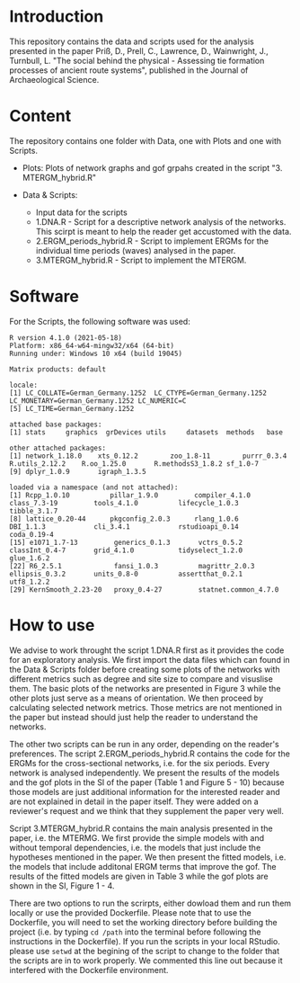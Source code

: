 # Introduction 
This repository contains the data and scripts used for the analysis presented in the paper Priß, D., Prell, C., Lawrence, D., Wainwright, J., Turnbull, L. "The social behind the physical - Assessing tie formation processes of ancient route systems", published in the Journal of Archaeological Science. 

# Content
The repository contains one folder with Data, one with Plots and one with Scripts. 
  
  * Plots: Plots of network graphs and gof grpahs created in the script "3. MTERGM_hybrid.R"
  
  * Data & Scripts:
    + Input data for the scripts
    + 1.DNA.R - Script for a descriptive network analysis of the networks. This scirpt is meant to help the reader get accustomed with the data.
    + 2.ERGM_periods_hybrid.R - Script to implement ERGMs for the individual time periods (waves) analysed in the paper.
    + 3.MTERGM_hybrid.R - Script to implement the MTERGM. 

# Software
For the Scripts, the following software was used:
    
    R version 4.1.0 (2021-05-18)
    Platform: x86_64-w64-mingw32/x64 (64-bit)
    Running under: Windows 10 x64 (build 19045)

    Matrix products: default
 
    locale:
    [1] LC_COLLATE=German_Germany.1252  LC_CTYPE=German_Germany.1252    LC_MONETARY=German_Germany.1252 LC_NUMERIC=C                   
    [5] LC_TIME=German_Germany.1252    

    attached base packages:
    [1] stats     graphics  grDevices utils     datasets  methods   base     

    other attached packages:
    [1] network_1.18.0    xts_0.12.2        zoo_1.8-11        purrr_0.3.4       R.utils_2.12.2    R.oo_1.25.0       R.methodsS3_1.8.2 sf_1.0-7         
    [9] dplyr_1.0.9       igraph_1.3.5     

    loaded via a namespace (and not attached):
    [1] Rcpp_1.0.10          pillar_1.9.0         compiler_4.1.0       class_7.3-19         tools_4.1.0          lifecycle_1.0.3      tibble_3.1.7        
    [8] lattice_0.20-44      pkgconfig_2.0.3      rlang_1.0.6          DBI_1.1.3            cli_3.4.1            rstudioapi_0.14      coda_0.19-4         
    [15] e1071_1.7-13         generics_0.1.3       vctrs_0.5.2          classInt_0.4-7       grid_4.1.0           tidyselect_1.2.0     glue_1.6.2          
    [22] R6_2.5.1             fansi_1.0.3          magrittr_2.0.3       ellipsis_0.3.2       units_0.8-0          assertthat_0.2.1     utf8_1.2.2          
    [29] KernSmooth_2.23-20   proxy_0.4-27         statnet.common_4.7.0

# How to use 

We advise to work throught the script 1.DNA.R first as it provides the code for an exploratory analysis. We first import the data files which can found in the Data & Scripts folder before creating some plots of the networks with different metrics such as degree and site size to compare and visuslise them. The basic plots of the networks are presented in Figure 3 while the other plots just serve as a means of orientation. We then proceed by calculating selected network metrics. Those metrics are not mentioned in the paper but instead should just help the reader to understand the networks.  

The other two scripts can be run in any order, depending on the reader's preferences. The script 2.ERGM_periods_hybrid.R contains the code for the ERGMs for the cross-sectional networks, i.e. for the six periods. Every network is analysed independently. We present the results of the models and the gof plots in the SI of the paper (Table 1 and Figure 5 - 10) because those models are just additional information for the interested reader and are not explained in detail in the paper itself. They were added on a reviewer's request and we think that they supplement the paper very well.

Script 3.MTERGM_hybrid.R contains the main analysis presented in the paper, i.e. the MTERMG. We first provide the simple models with and without temporal dependencies, i.e. the models that just include the hypotheses mentioned in the paper. We then present the fitted models, i.e. the models that include additonal ERGM terms that improve the gof. The results of the fitted models are given in Table 3 while the gof plots are shown in the SI, Figure 1 - 4. 

There are two options to run the scrirpts, either dowload them and run them locally or use the provided Dockerfile. Please note that to use the Dockerfile, you will need to set the working directory before building the project (i.e. by typing `cd /path` into the terminal before following the instructions in the Dockerfile). If you run the scripts in your local RStudio. please use `setwd` at the begining of the script to change to the folder that the scripts are in to work properly. We commented this line out because it interfered with the Dockerfile environment. 

